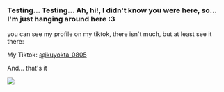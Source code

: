 ### Testing... Testing... Ah, hi!, I didn't know you were here, so... I'm just hanging around here :3

you can see my profile on my tiktok, there isn't much, but at least see it there:

My Tiktok: [@ikuyokta_0805](https://www.tiktok.com/@ikuyokta0805)

And... that's it

![](https://media1.tenor.com/m/A18Em1XffR4AAAAd/bocchi-the-rock-anime.gif)
